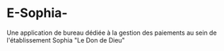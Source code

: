 # E-Sophia-
Une application de bureau dédiée à la gestion des paiements au sein de l'établissement Sophia "Le Don de Dieu"
